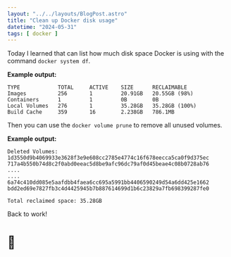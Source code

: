 ```yaml
---
layout: "../../layouts/BlogPost.astro"
title: "Clean up Docker disk usage"
datetime: "2024-05-31"
tags: [ docker ]
---
```


Today I learned that can list how much disk space Docker is using with the command `docker system df`. 

**Example output:**
```
TYPE            TOTAL     ACTIVE    SIZE      RECLAIMABLE
Images          256       1         20.91GB   20.55GB (98%)
Containers      1         1         0B        0B
Local Volumes   276       1         35.28GB   35.28GB (100%)
Build Cache     359       16        2.238GB   786.1MB
```

Then you can use the `docker volume prune` to remove all unused volumes.

**Example output:**
```
Deleted Volumes:
1d3550d9b4069933e3628f3e9e608cc2785e4774c16f678eecca5ca0f9d375ec
717a4b550b74d8c2f0abd0eeac5d8be9afc96dc79af0d45beae4c08b0728ab76
....
....
6a74c410dd085e5aafdbb4faea6cc695a5991bb4406590249d54a6dd425e1662
bdd2ed69e7827fb3c4d4425945b7b887614699d1b6c23829a7fb698399287fe0

Total reclaimed space: 35.28GB
```

Back to work!

# 🌴

